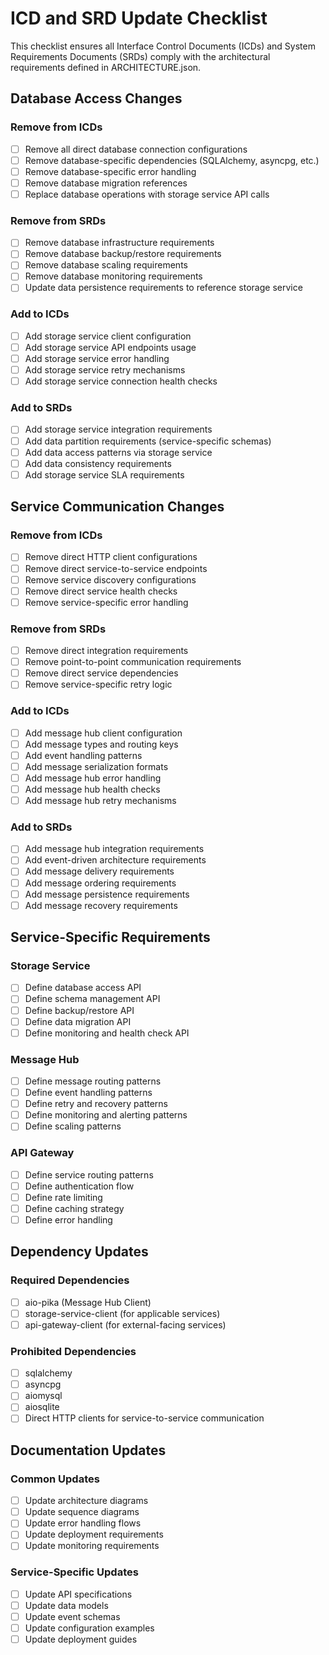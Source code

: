 # ICD and SRD Update Checklist

This checklist ensures all Interface Control Documents (ICDs) and System Requirements Documents (SRDs) comply with the architectural requirements defined in ARCHITECTURE.json.

## Database Access Changes

### Remove from ICDs
- [ ] Remove all direct database connection configurations
- [ ] Remove database-specific dependencies (SQLAlchemy, asyncpg, etc.)
- [ ] Remove database-specific error handling
- [ ] Remove database migration references
- [ ] Replace database operations with storage service API calls

### Remove from SRDs
- [ ] Remove database infrastructure requirements
- [ ] Remove database backup/restore requirements
- [ ] Remove database scaling requirements
- [ ] Remove database monitoring requirements
- [ ] Update data persistence requirements to reference storage service

### Add to ICDs
- [ ] Add storage service client configuration
- [ ] Add storage service API endpoints usage
- [ ] Add storage service error handling
- [ ] Add storage service retry mechanisms
- [ ] Add storage service connection health checks

### Add to SRDs
- [ ] Add storage service integration requirements
- [ ] Add data partition requirements (service-specific schemas)
- [ ] Add data access patterns via storage service
- [ ] Add data consistency requirements
- [ ] Add storage service SLA requirements

## Service Communication Changes

### Remove from ICDs
- [ ] Remove direct HTTP client configurations
- [ ] Remove direct service-to-service endpoints
- [ ] Remove service discovery configurations
- [ ] Remove direct service health checks
- [ ] Remove service-specific error handling

### Remove from SRDs
- [ ] Remove direct integration requirements
- [ ] Remove point-to-point communication requirements
- [ ] Remove direct service dependencies
- [ ] Remove service-specific retry logic

### Add to ICDs
- [ ] Add message hub client configuration
- [ ] Add message types and routing keys
- [ ] Add event handling patterns
- [ ] Add message serialization formats
- [ ] Add message hub error handling
- [ ] Add message hub health checks
- [ ] Add message hub retry mechanisms

### Add to SRDs
- [ ] Add message hub integration requirements
- [ ] Add event-driven architecture requirements
- [ ] Add message delivery requirements
- [ ] Add message ordering requirements
- [ ] Add message persistence requirements
- [ ] Add message recovery requirements

## Service-Specific Requirements

### Storage Service
- [ ] Define database access API
- [ ] Define schema management API
- [ ] Define backup/restore API
- [ ] Define data migration API
- [ ] Define monitoring and health check API

### Message Hub
- [ ] Define message routing patterns
- [ ] Define event handling patterns
- [ ] Define retry and recovery patterns
- [ ] Define monitoring and alerting patterns
- [ ] Define scaling patterns

### API Gateway
- [ ] Define service routing patterns
- [ ] Define authentication flow
- [ ] Define rate limiting
- [ ] Define caching strategy
- [ ] Define error handling

## Dependency Updates

### Required Dependencies
- [ ] aio-pika (Message Hub Client)
- [ ] storage-service-client (for applicable services)
- [ ] api-gateway-client (for external-facing services)

### Prohibited Dependencies
- [ ] sqlalchemy
- [ ] asyncpg
- [ ] aiomysql
- [ ] aiosqlite
- [ ] Direct HTTP clients for service-to-service communication

## Documentation Updates

### Common Updates
- [ ] Update architecture diagrams
- [ ] Update sequence diagrams
- [ ] Update error handling flows
- [ ] Update deployment requirements
- [ ] Update monitoring requirements

### Service-Specific Updates
- [ ] Update API specifications
- [ ] Update data models
- [ ] Update event schemas
- [ ] Update configuration examples
- [ ] Update deployment guides
